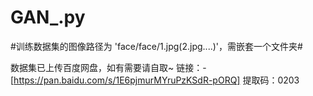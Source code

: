 # GAN_.py

#训练数据集的图像路径为 'face/face/1.jpg(2.jpg....)'，需嵌套一个文件夹#


数据集已上传百度网盘，如有需要请自取~
链接：-[https://pan.baidu.com/s/1E6pjmurMYruPzKSdR-pORQ] 
提取码：0203
